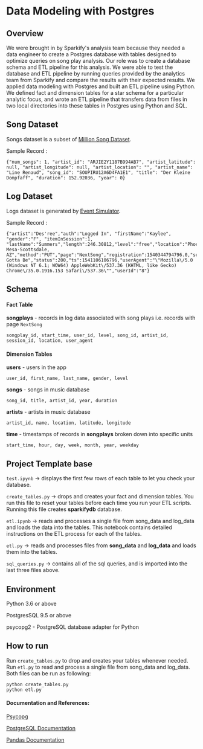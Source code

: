
# Data Modeling with Postgres

## **Overview**
We were brought in by Sparkify's analysis team because they needed a data engineer to create a Postgres database with tables designed to optimize queries on song play analysis. Our role was to create a database schema and ETL pipeline for this analysis. We were able to test the database and ETL pipeline by running queries provided by the analytics team from Sparkify and compare the results with their expected results.
We applied data modeling with Postgres and built an ETL pipeline using Python. We defined fact and dimension tables for a star schema for a particular analytic focus, and wrote an ETL pipeline that transfers data from files in two local directories into these tables in Postgres using Python and SQL.


## **Song Dataset**
Songs dataset is a subset of [Million Song Dataset](http://millionsongdataset.com/).

Sample Record :
```
{"num_songs": 1, "artist_id": "ARJIE2Y1187B994AB7", "artist_latitude": null, "artist_longitude": null, "artist_location": "", "artist_name": "Line Renaud", "song_id": "SOUPIRU12A6D4FA1E1", "title": "Der Kleine Dompfaff", "duration": 152.92036, "year": 0}
```

## **Log Dataset**
Logs dataset is generated by [Event Simulator](https://github.com/Interana/eventsim).

Sample Record :
```
{"artist":"Des'ree","auth":"Logged In", "firstName":"Kaylee", "gender":"F", "itemInSession":1, "lastName":"Summers","length":246.30812,"level":"free","location":"Phoenix-Mesa-Scottsdale, AZ","method":"PUT","page":"NextSong","registration":1540344794796.0,"sessionId":139,"song":"You Gotta Be","status":200,"ts":1541106106796,"userAgent":"\"Mozilla\/5.0 (Windows NT 6.1; WOW64) AppleWebKit\/537.36 (KHTML, like Gecko) Chrome\/35.0.1916.153 Safari\/537.36\"","userId":"8"}
```


## Schema

#### Fact Table 
**songplays** - records in log data associated with song plays i.e. records with page `NextSong`

```
songplay_id, start_time, user_id, level, song_id, artist_id, session_id, location, user_agent
```

#### Dimension Tables
**users**  - users in the app
```
user_id, first_name, last_name, gender, level
```
**songs**  - songs in music database
```
song_id, title, artist_id, year, duration
```
**artists**  - artists in music database
```
artist_id, name, location, latitude, longitude
```
**time**  - timestamps of records in  **songplays**  broken down into specific units
```
start_time, hour, day, week, month, year, weekday
```

## Project Template base
```test.ipynb``` -> displays the first few rows of each table to let you check your database.

```create_tables.py``` -> drops and creates your fact and dimension tables. You run this file to reset your tables before each time you run your ETL scripts. Running this file creates **sparkifydb** database.

```etl.ipynb``` -> reads and processes a single file from song_data and log_data and loads the data into the tables. This notebook contains detailed instructions on the ETL process for each of the tables. 

```etl.py``` -> reads and processes files from **song_data** and **log_data** and loads them into the tables. 

```sql_queries.py``` -> contains all of the sql queries, and is imported into the last three files above.



## Environment 
Python 3.6 or above

PostgresSQL 9.5 or above

psycopg2 - PostgreSQL database adapter for Python


## How to run

Run ```create_tables.py```  to drop and creates your tables whenever needed. Run ```etl.py```  to read and process a single file from song_data and log_data. Both files can be run as following:

```
python create_tables.py 
python etl.py 
```


 #### Documentation and References: 
[Psycopg](http://initd.org/psycopg/docs/)

[PostgreSQL Documentation](https://www.postgresql.org/docs/)

[Pandas Documentation](https://pandas.pydata.org/pandas-docs/stable/)


